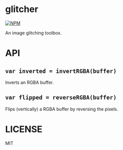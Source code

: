 glitcher
=====

[![NPM](https://nodei.co/npm/glitcher.png)](https://nodei.co/npm/glitcher/)

An image glitching toolbox.

API
===

`var inverted = invertRGBA(buffer)`
---

Inverts an RGBA buffer.

`var flipped = reverseRGBA(buffer)`
---

Flips (vertically) a RGBA buffer by reversing the pixels.

LICENSE
=======

MIT
